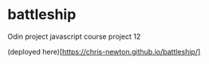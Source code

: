 # battleship
Odin project javascript course project 12

(deployed here)[https://chris-newton.github.io/battleship/]
